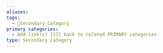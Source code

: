 ```yaml
---
aliases: 
tags:
  - 🥈Secondary_Category
primary categories:
  - Add link(s) [[]] back to related PRIMARY categories
type: Secondary Category
---
```

